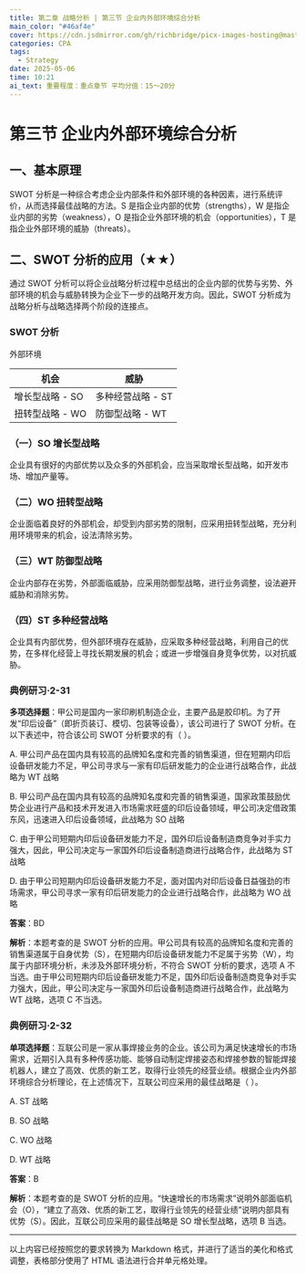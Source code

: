 ```yaml
---
title: 第二章 战略分析 | 第三节 企业内外部环境综合分析
main_color: "#46af4e"
cover: https://cdn.jsdmirror.com/gh/richbridge/picx-images-hosting@master/thumbnail/audit.png
categories: CPA
tags:
  - Strategy
date: 2025-05-06 
time: 10:21
ai_text: 重要程度：重点章节 平均分值：15～20分
---
```


# 第三节 企业内外部环境综合分析

## 一、基本原理
SWOT 分析是一种综合考虑企业内部条件和外部环境的各种因素，进行系统评价，从而选择最佳战略的方法。S 是指企业内部的优势（strengths），W 是指企业内部的劣势（weakness），O 是指企业外部环境的机会（opportunities），T 是指企业外部环境的威胁（threats）。

## 二、SWOT 分析的应用（★★）

通过 SWOT 分析可以将企业战略分析过程中总结出的企业内部的优势与劣势、外部环境的机会与威胁转换为企业下一步的战略开发方向。因此，SWOT 分析成为战略分析与战略选择两个阶段的连接点。


### SWOT 分析

外部环境

| 机会 | 威胁 |
| --- | --- |
| 增长型战略 - SO | 多种经营战略 - ST |
| 扭转型战略 - WO | 防御型战略 - WT |


### （一）SO 增长型战略
企业具有很好的内部优势以及众多的外部机会，应当采取增长型战略，如开发市场、增加产量等。

### （二）WO 扭转型战略
企业面临着良好的外部机会，却受到内部劣势的限制，应采用扭转型战略，充分利用环境带来的机会，设法清除劣势。

### （三）WT 防御型战略
企业内部存在劣势，外部面临威胁，应采用防御型战略，进行业务调整，设法避开威胁和消除劣势。

### （四）ST 多种经营战略
企业具有内部优势，但外部环境存在威胁，应采取多种经营战略，利用自己的优势，在多样化经营上寻找长期发展的机会；或进一步增强自身竞争优势，以对抗威胁。

### 典例研习·2-31
**多项选择题**：甲公司是国内一家印刷机制造企业，主要产品是胶印机。为了开发“印后设备”（即折页装订、模切、包装等设备），该公司进行了 SWOT 分析。在以下表述中，符合该公司 SWOT 分析要求的有（ ）。

A. 甲公司产品在国内具有较高的品牌知名度和完善的销售渠道，但在短期内印后设备研发能力不足，甲公司寻求与一家有印后研发能力的企业进行战略合作，此战略为 WT 战略

B. 甲公司产品在国内具有较高的品牌知名度和完善的销售渠道，国家政策鼓励优势企业进行产品和技术开发进入市场需求旺盛的印后设备领域，甲公司决定借政策东风，迅速进入印后设备领域，此战略为 SO 战略

C. 由于甲公司短期内印后设备研发能力不足，国外印后设备制造商竞争对手实力强大，因此，甲公司决定与一家国外印后设备制造商进行战略合作，此战略为 ST 战略

D. 由于甲公司短期内印后设备研发能力不足，面对国内对印后设备日益强劲的市场需求，甲公司寻求一家有印后研发能力的企业进行战略合作，此战略为 WO 战略

**答案**：BD

**解析**：本题考查的是 SWOT 分析的应用。甲公司具有较高的品牌知名度和完善的销售渠道属于自身优势（S），在短期内印后设备研发能力不足属于劣势（W），均属于内部环境分析，未涉及外部环境分析，不符合 SWOT 分析的要求，选项 A 不当选。由于甲公司短期内印后设备研发能力不足，国外印后设备制造商竞争对手实力强大，因此，甲公司决定与一家国外印后设备制造商进行战略合作，此战略为 WT 战略，选项 C 不当选。

### 典例研习·2-32
**单项选择题**：互联公司是一家从事焊接业务的企业。该公司为满足快速增长的市场需求，近期引入具有多种传感功能、能够自动制定焊接姿态和焊接参数的智能焊接机器人，建立了高效、优质的新工艺，取得行业领先的经营业绩。根据企业内外部环境综合分析理论，在上述情况下，互联公司应采用的最佳战略是（ ）。

A. ST 战略

B. SO 战略

C. WO 战略

D. WT 战略

**答案**：B

**解析**：本题考查的是 SWOT 分析的应用。“快速增长的市场需求”说明外部面临机会（O），“建立了高效、优质的新工艺，取得行业领先的经营业绩”说明内部具有优势（S）。因此，互联公司应采用的最佳战略是 SO 增长型战略，选项 B 当选。

---


以上内容已经按照您的要求转换为 Markdown 格式，并进行了适当的美化和格式调整，表格部分使用了 HTML 语法进行合并单元格处理。